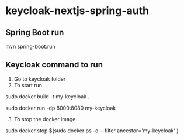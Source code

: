 # keycloak-nextjs-spring-auth

## Spring Boot run
mvn spring-boot:run

## Keycloak command to run
1. Go to keycloak folder
2. To start run

sudo docker build -t my-keycloak .
 
sudo docker run -dp 8000:8080 my-keycloak

3. To stop the docker image

sudo docker stop $(sudo docker ps -q --filter ancestor='my-keycloak' )
